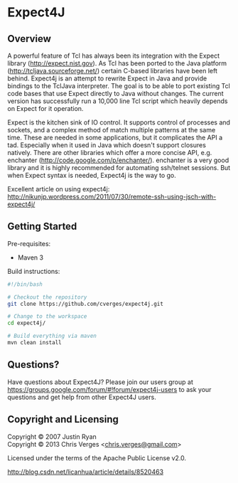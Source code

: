 # Expect4J

## Overview

A powerful feature of Tcl has always been its integration with the
Expect library (http://expect.nist.gov). As Tcl has been ported to the
Java platform (http://tcljava.sourceforge.net/) certain C-based
libraries have been left behind. Expect4j is an attempt to rewrite
Expect in Java and provide bindings to the TclJava interpreter. The goal
is to be able to port existing Tcl code bases that use Expect directly
to Java without changes. The current version has successfully run a
10,000 line Tcl script which heavily depends on Expect for it operation.

Expect is the kitchen sink of IO control. It supports control of
processes and sockets, and a complex method of match multiple patterns
at the same time. These are needed in some applications, but it
complicates the API a tad. Especially when it used in Java which doesn't
support closures natively. There are other libraries which offer a more
concise API, e.g. enchanter (http://code.google.com/p/enchanter/).
enchanter is a very good library and it is highly recommended for
automating ssh/telnet sessions. But when Expect syntax is needed,
Expect4j is the way to go.

Excellent article on using expect4j:
http://nikunjp.wordpress.com/2011/07/30/remote-ssh-using-jsch-with-expect4j/

## Getting Started

Pre-requisites:

  * Maven 3

Build instructions:

```bash
#!/bin/bash

# Checkout the repository
git clone https://github.com/cverges/expect4j.git

# Change to the workspace
cd expect4j/

# Build everything via maven
mvn clean install
```

## Questions?

Have questions about Expect4J?  Please join our users group at
https://groups.google.com/forum/#!forum/expect4j-users to ask your
questions and get help from other Expect4J users.

## Copyright and Licensing

Copyright &copy; 2007 Justin Ryan  
Copyright &copy; 2013 Chris Verges &lt;chris.verges@gmail.com&gt;

Licensed under the terms of the Apache Public License v2.0.


http://blog.csdn.net/licanhua/article/details/8520463
